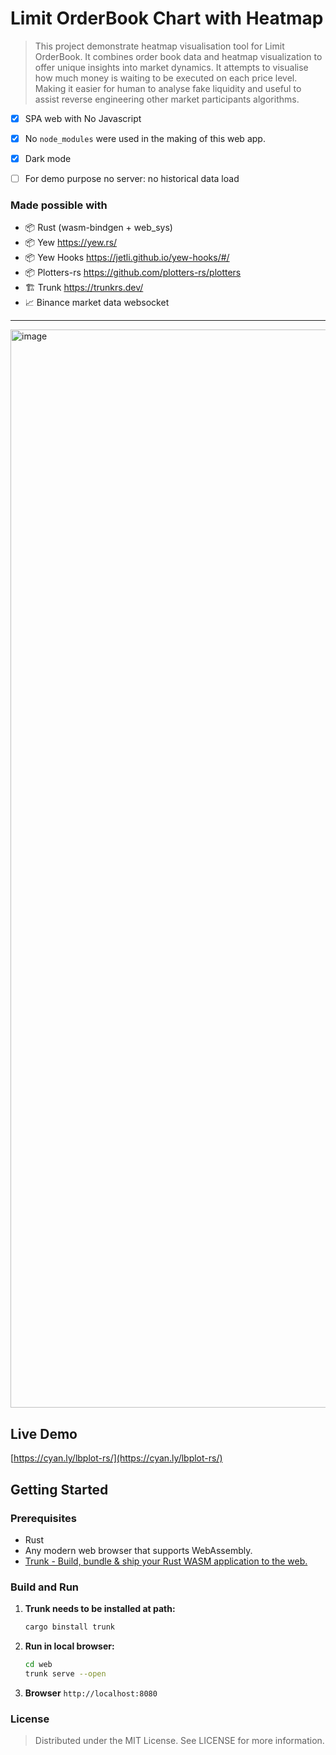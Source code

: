 # Limit OrderBook Chart with Heatmap


> This project demonstrate heatmap visualisation tool for Limit OrderBook. It combines order book data and heatmap visualization to offer unique insights into market dynamics. It attempts to visualise how much money is waiting to be executed on each price level. Making it easier for human to analyse fake liquidity and useful to assist reverse engineering other market participants algorithms. 

- [x] SPA web with No Javascript
- [x] No `node_modules` were used in the making of this web app.
- [x] Dark mode
- [ ] For demo purpose no server: no historical data load


### Made possible with

- 📦 Rust (wasm-bindgen + web_sys)
- 📦 Yew https://yew.rs/
- 📦 Yew Hooks https://jetli.github.io/yew-hooks/#/
- 📦 Plotters-rs https://github.com/plotters-rs/plotters
- 🏗 Trunk https://trunkrs.dev/
- 📈 Binance market data websocket

---


<img width="1725" alt="image" src="https://github.com/cyanly/lbplot-rs/assets/5181446/5605bca0-57bc-416f-a48e-d65fae58a00d">




## Live Demo

[https://cyan.ly/lbplot-rs/](https://cyan.ly/lbplot-rs/)

## Getting Started

### Prerequisites

- Rust
- Any modern web browser that supports WebAssembly.
- [Trunk - Build, bundle & ship your Rust WASM application to the web.](https://github.com/trunk-rs/trunk)

### Build and Run

1. **Trunk needs to be installed at path:**

   ```bash
   cargo binstall trunk
   ```

2. **Run in local browser:**
   ```bash
   cd web
   trunk serve --open
   ```

3. **Browser** `http://localhost:8080`

### License
> Distributed under the MIT License. See LICENSE for more information.

